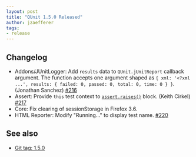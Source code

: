 ```yaml
---
layout: post
title: "QUnit 1.5.0 Released"
author: jzaefferer
tags:
- release
---
```


## Changelog

* Addons/JUnitLogger: Add `results` data to `QUnit.jUnitReport` callback argument. The function accepts one argument shaped as `{ xml: '<?xml ...', results: { failed: 0, passed: 0, total: 0, time: 0 } }`. (Jonathan Sanchez) [#216](https://github.com/qunitjs/qunit/pull/216)
* Assert: Provide `this` test context to [`assert.raises()`](https://qunitjs.com/api/assert/throws/) block. (Keith Cirkel) [#217](https://github.com/qunitjs/qunit/issues/217)
* Core: Fix clearing of sessionStorage in Firefox 3.6.
* HTML Reporter: Modify "Running..." to display test name. [#220](https://github.com/qunitjs/qunit/issues/220)

## See also

* [Git tag: 1.5.0](https://github.com/qunitjs/qunit/releases/tag/1.5.0)
